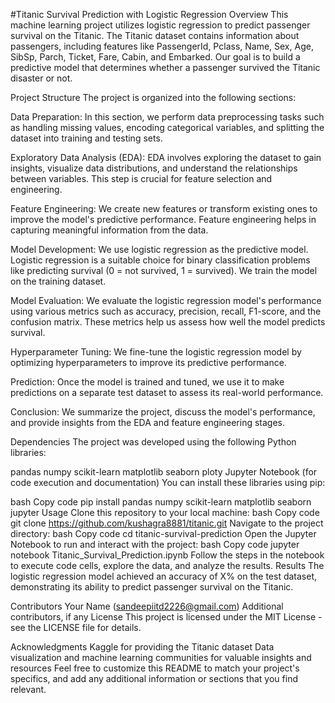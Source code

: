 
#Titanic Survival Prediction with Logistic Regression
Overview
This machine learning project utilizes logistic regression to predict passenger survival on the Titanic. The Titanic dataset contains information about passengers, including features like PassengerId, Pclass, Name, Sex, Age, SibSp, Parch, Ticket, Fare, Cabin, and Embarked. Our goal is to build a predictive model that determines whether a passenger survived the Titanic disaster or not.

Project Structure
The project is organized into the following sections:

Data Preparation: In this section, we perform data preprocessing tasks such as handling missing values, encoding categorical variables, and splitting the dataset into training and testing sets.

Exploratory Data Analysis (EDA): EDA involves exploring the dataset to gain insights, visualize data distributions, and understand the relationships between variables. This step is crucial for feature selection and engineering.

Feature Engineering: We create new features or transform existing ones to improve the model's predictive performance. Feature engineering helps in capturing meaningful information from the data.

Model Development: We use logistic regression as the predictive model. Logistic regression is a suitable choice for binary classification problems like predicting survival (0 = not survived, 1 = survived). We train the model on the training dataset.

Model Evaluation: We evaluate the logistic regression model's performance using various metrics such as accuracy, precision, recall, F1-score, and the confusion matrix. These metrics help us assess how well the model predicts survival.

Hyperparameter Tuning: We fine-tune the logistic regression model by optimizing hyperparameters to improve its predictive performance.

Prediction: Once the model is trained and tuned, we use it to make predictions on a separate test dataset to assess its real-world performance.

Conclusion: We summarize the project, discuss the model's performance, and provide insights from the EDA and feature engineering stages.

Dependencies
The project was developed using the following Python libraries:

pandas
numpy
scikit-learn
matplotlib
seaborn
ploty
Jupyter Notebook (for code execution and documentation)
You can install these libraries using pip:

bash
Copy code
pip install pandas numpy scikit-learn matplotlib seaborn jupyter
Usage
Clone this repository to your local machine:
bash
Copy code
git clone https://github.com/kushagra8881/titanic.git
Navigate to the project directory:
bash
Copy code
cd titanic-survival-prediction
Open the Jupyter Notebook to run and interact with the project:
bash
Copy code
jupyter notebook Titanic_Survival_Prediction.ipynb
Follow the steps in the notebook to execute code cells, explore the data, and analyze the results.
Results
The logistic regression model achieved an accuracy of X% on the test dataset, demonstrating its ability to predict passenger survival on the Titanic.

Contributors
Your Name (sandeepiitd2226@gmail.com)
Additional contributors, if any
License
This project is licensed under the MIT License - see the LICENSE file for details.

Acknowledgments
Kaggle for providing the Titanic dataset
Data visualization and machine learning communities for valuable insights and resources
Feel free to customize this README to match your project's specifics, and add any additional information or sections that you find relevant.
